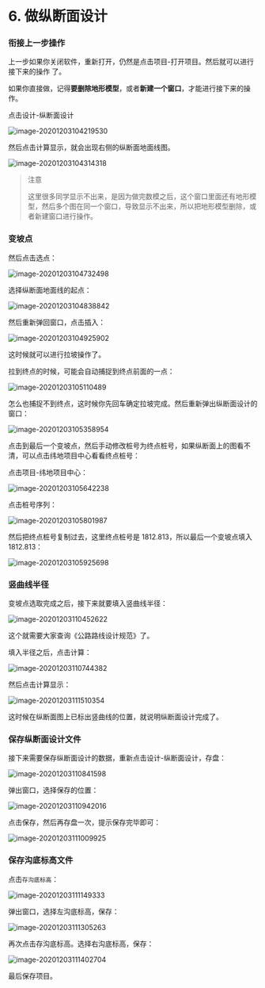 # 6. 做纵断面设计

### 衔接上一步操作

上一步如果你关闭软件，重新打开，仍然是点击项目-打开项目。然后就可以进行接下来的操作 了。

如果你直接做，记得**要删除地形模型**，或者**新建一个窗口**，才能进行接下来的操作。

点击设计-纵断面设计

![image-20201203104219530](./06/565876564b8441f882bb8c5b9b30df8b.webp)

然后点击计算显示，就会出现右侧的纵断面地面线图。

![image-20201203104314318](./06/f49755c5bcbc49cea9c365db100895c3.webp)

> 注意
>
> 这里很多同学显示不出来，是因为做完数模之后，这个窗口里面还有地形模型，然后多个图在同一个窗口，导致显示不出来，所以把地形模型删除，或者新建窗口进行操作。

### 变坡点

然后点击选点：

![image-20201203104732498](./06/8a56436a21944435acd2730a2c8edb8a.webp)

选择纵断面地面线的起点：

![image-20201203104838842](./06/443dfa80433d423389d5caf42b7d4b5d.webp)

然后重新弹回窗口，点击插入：

![image-20201203104925902](./06/280a3031409143a7bae2022b094e3bf5.webp)

这时候就可以进行拉坡操作了。

拉到终点的时候，可能会自动捕捉到终点前面的一点：

![image-20201203105110489](./06/fd154ee5917f42dd85debedbc5d6fca6.webp)

怎么也捕捉不到终点，这时候你先回车确定拉坡完成。然后重新弹出纵断面设计的窗口：

![image-20201203105358954](./06/252293f041944c2f9a069a0c692989e9.webp)

点击到最后一个变坡点，然后手动修改桩号为终点桩号，如果纵断面上的图看不清，可以点击纬地项目中心看看终点桩号：

点击项目-纬地项目中心：

![image-20201203105642238](./06/47c1f11aafbc4654b356ddf8dee665ba.webp)

点击桩号序列：

![image-20201203105801987](./06/67a285dc35e34f17b0fa6ebddc3142f8.webp)

然后把终点桩号复制过去，这里终点桩号是 1812.813，所以最后一个变坡点填入 1812.813：

![image-20201203105925698](./06/bc79b1a2cb7344b4acb8a4fcdf3704df.webp)

### 竖曲线半径

变坡点选取完成之后，接下来就要填入竖曲线半径：

![image-20201203110452622](./06/b7786b3e40fa48bbbdce389b4eef7a9b.webp)

这个就需要大家查询《公路路线设计规范》了。

填入半径之后，点击计算：

![image-20201203110744382](./06/fff51d3d67834ed48e57716d25075cb8.webp)

然后点击计算显示：

![image-20201203111510354](./06/c60df888c15440f69d57dd298122e65f.webp)

这时候在纵断面图上已标出竖曲线的位置，就说明纵断面设计完成了。

### 保存纵断面设计文件

接下来需要保存纵断面设计的数据，重新点击设计-纵断面设计，存盘：

![image-20201203110841598](./06/a34ed0449038484abf66c0d0ffdbaa3a.webp)

弹出窗口，选择保存的位置：

![image-20201203110942016](./06/d68f051881704195b975d8643c36bc57.webp)

点击保存，然后再存盘一次，提示保存完毕即可：

![image-20201203111009925](./06/75e931de414f40ecac47f23ebee84a83.webp)

### 保存沟底标高文件

点击`存沟底标高`：

![image-20201203111149333](./06/1e892e819d4f406e9aa2c2246839ea58.webp)

弹出窗口，选择左沟底标高，保存：

![image-20201203111305263](./06/fcbf9926da84430e9ad68d552f9624b4.webp)

再次点击存沟底标高。选择右沟底标高，保存：

![image-20201203111402704](./06/a17c7508c83349e8a8f4743f2288237f.webp)

最后保存项目。
